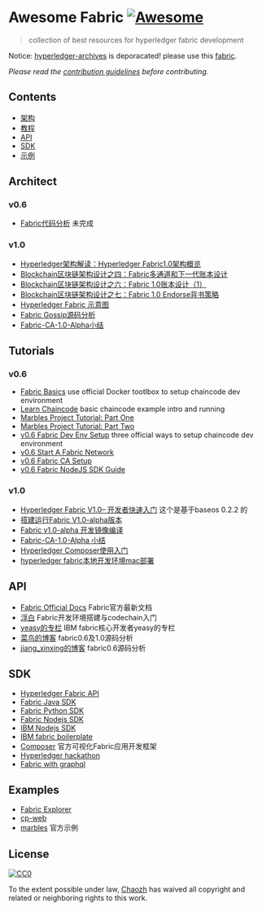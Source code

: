 # Awesome Fabric [![Awesome](https://cdn.rawgit.com/sindresorhus/awesome/d7305f38d29fed78fa85652e3a63e154dd8e8829/media/badge.svg)](https://github.com/sindresorhus/awesome)

>  collection of best resources for hyperledger fabric development

Notice: [hyperledger-archives](https://github.com/hyperledger-archives/fabric) is deporacated! please use this [fabric](https://github.com/hyperledger/fabric).

*Please read the [contribution guidelines](.github/contributing.md) before contributing.*

## Contents
- [架构](#Architect)
- [教程](#tutorials)
- [API](#api)
- [SDK](#SDK)
- [示例](#Examples)

## Architect

### v0.6

- [Fabric代码分析](https://yeasy.gitbooks.io/hyperledger_code_fabric/content/) 未完成

### v1.0

- [Hyperledger架构解读：Hyperledger Fabric1.0架构概览](http://www.wanbizu.com/blockchain/201702078984.html)
- [Blockchain区块链架构设计之四：Fabric多通道和下一代账本设计](https://zhuanlan.zhihu.com/p/24605987)
- [Blockchain区块链架构设计之六：Fabric 1.0账本设计（1）](https://zhuanlan.zhihu.com/p/25119939)
- [Blockchain区块链架构设计之七：Fabric 1.0 Endorse背书策略](https://zhuanlan.zhihu.com/p/25295608)
- [Hyperledger Fabric 示意图](http://www.jianshu.com/p/a7df2c1c30d4)
- [Fabric Gossip源码分析](http://www.jianshu.com/p/82db9b2fa197)
- [Fabric-CA-1.0-Alpha小结](http://www.jianshu.com/p/ec7d4216c3cf)

## Tutorials

### v0.6

- [Fabric Basics](https://github.com/angrbrd/hyperledger-fabric-basics)  use official Docker tootlbox to setup chaincode dev environment
- [Learn Chaincode](https://github.com/IBM-Blockchain/learn-chaincode) basic chaincode example intro and running
- [Marbles Project Tutorial: Part One](https://github.com/IBM-Blockchain/marbles/blob/master/docs/tutorial_part1.md)
- [Marbles Project Tutorial: Part Two](https://github.com/IBM-Blockchain/marbles/blob/master/docs/tutorial_part2.md)
- [v0.6 Fabric Dev Env Setup](https://github.com/hyperledger/fabric/blob/v0.6/docs/Setup/Chaincode-setup.md) three official ways to setup chaincode dev environment
- [v0.6 Start A Fabric Network](https://github.com/hyperledger/fabric/blob/v0.6/docs/Setup/Network-setup.md)
- [v0.6 Fabric CA Setup](https://github.com/hyperledger/fabric/blob/v0.6/docs/Setup/ca-setup.md)
- [v0.6 Fabric NodeJS SDK Guide](https://github.com/hyperledger/fabric/blob/v0.6/docs/nodeSDK/node-sdk-guide.md)

### v1.0
- [Hyperledger Fabric V1.0– 开发者快速入门](https://zhuanlan.zhihu.com/p/25070745) 这个是基于baseos 0.2.2 的
- [搭建运行Fabric V1.0-alpha版本](http://blog.csdn.net/kojhliang/article/details/66971404)
- [Fabric v1.0-alpha 开发镜像编译](http://blog.csdn.net/remote_roamer/article/details/70228662)
- [Fabric-CA-1.0-Alpha 小结](http://www.jianshu.com/p/ec7d4216c3cf?winzoom=1.125)
- [Hyperledger Composer使用入门](http://www.jianshu.com/p/7bc258810b77)
- [hyperledger fabric本地开发环境mac部署](https://my.oschina.net/wtsoftware/blog/789164)

## API

- [Fabric Official Docs](https://hyperledger-fabric.readthedocs.io/en/latest/) Fabric官方最新文档
- [浮白](http://fubai.tech/)  Fabric开发环境搭建与codechain入门
- [yeasy的专栏](http://blog.csdn.net/yeasy) IBM fabric核心开发者yeasy的专栏
- [菜鸟的博客](http://blog.csdn.net/xjmtxwd24/) fabric0.6及1.0源码分析
- [jiang_xinxing的博客](http://blog.csdn.net/jiang_xinxing/article/category/6642179) fabric0.6源码分析

## SDK

- [Hyperledger Fabric API](https://github.com/hyperledger/fabric-api)
- [Fabric Java SDK](https://github.com/hyperledger/fabric-sdk-java)
- [Fabric Python SDK](https://github.com/hyperledger/fabric-sdk-py)
- [Fabric Nodejs SDK](https://github.com/hyperledger/fabric-sdk-node)
- [IBM Nodejs SDK](https://github.com/IBM-Blockchain/ibm-blockchain-js)
- [IBM fabric boilerplate](https://github.com/IBM-Blockchain/fabric-boilerplate)
- [Composer](https://github.com/hyperledger/composer) 官方可视化Fabric应用开发框架
- [Hyperledger hackathon](https://github.com/timblankers/hyperledger-hackathon)
- [Fabric with graphql](https://github.com/entria/hyperledger-fabric-graphql-boilerplate)

## Examples

- [Fabric Explorer](https://github.com/hyperledger/blockchain-explorer)
- [cp-web](https://github.com/IBM-Blockchain/cp-web)
- [marbles](https://github.com/IBM-Blockchain/marbles) 官方示例

## License

[![CC0](http://mirrors.creativecommons.org/presskit/buttons/88x31/svg/cc-zero.svg)](https://creativecommons.org/publicdomain/zero/1.0/)

To the extent possible under law, [Chaozh](http://www.chaozh.com) has waived all copyright and related or neighboring rights to this work.

